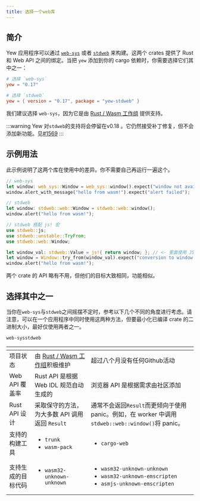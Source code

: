 ```yaml
---
title: 选择一个web库
---
```


## 简介

Yew 应用程序可以通过 [`web-sys`](https://docs.rs/web-sys) 或者 [`stdweb`](https://docs.rs/stdweb) 来构建。这两个 crates 提供了 Rust 和 Web API 之间的绑定。当把 `yew` 添加到你的 cargo 依赖时，你需要选择它们其中之一：

```toml
# 选择 `web-sys`
yew = "0.17"

# 选择 `stdweb`
yew = { version = "0.17", package = "yew-stdweb" }
```

我们建议选择 `web-sys`，因为它是由 [Rust / Wasm 工作组](https://rustwasm.github.io/) 提供支持。

:::warning 
Yew 对`stdweb`的支持将会停留在v0.18 。它仍然接受补丁修复，但不会添加新功能。见[#1569](https://github.com/yewstack/yew/issues/1569) 
:::

## 示例用法

此示例说明了这两个库在使用中的差异。你不需要自己再运行一遍这个。

```rust
// web-sys
let window: web_sys::Window = web_sys::window().expect("window not available");
window.alert_with_message("hello from wasm!").expect("alert failed");

// stdweb
let window: stdweb::web::Window = stdweb::web::window();
window.alert("hello from wasm!");

// stdweb 搭配 js! 宏
use stdweb::js;
use stdweb::unstable::TryFrom;
use stdweb::web::Window;

let window_val: stdweb::Value = js!{ return window; }; // <- 里面使用 JS 语法
let window = Window::try_from(window_val).expect("conversion to window failed");
window.alert("hello from wasm!");
```

两个 crate 的 API 略有不用，但他们的目标大致相同，功能相似。

## 选择其中之一

当你在`web-sys`与`stdweb`之间摇摆不定时，参考以下几个不同的角度进行考虑。请注意，可以在一个应用程序中同时使用这两种方法，但要最小化已编译 crate 的二进制大小，最好仅使用两者之一。

<table>
  <thead>
    <tr>
      <th style={{ textAlign: "left" }}></th>
      <th style={{ textAlign: "left" }}></th>
<code>web-sys</code>
      </th>
      <th style={{ textAlign: "left" }}></th>
<code>stdweb</code>
      </th>
    </tr>
  </thead>
  <tbody>
    <tr>
      <td style={{ textAlign: "left" }}>项目状态</td>
      <td style={{ textAlign: "left" }}>由 <a href="https://rustwasm.github.io/">Rust / Wasm 工作组</a>积极维护</td>
      <td style={{ textAlign: "left" }}>超过八个月没有任何Github活动</td>
    </tr>
    <tr>
      <td style={{ textAlign: "left" }}>Web API 覆盖率</td>
      <td style={{ textAlign: "left" }}>Rust API 是根据 Web IDL 规范自动生成的</td>
      <td style={{ textAlign: "left" }}>浏览器 API 是根据需求由社区添加</td>
    </tr>
    <tr>
      <td style={{ textAlign: "left" }}>Rust API 设计</td>
      <td style={{ textAlign: "left" }}>采取保守的方法，为大多数 API 调用返回 <code>Result</code>
</td>
      <td style={{ textAlign: "left" }}>通常不会返回<code>Result</code>而更倾向于使用 panic。例如，在 worker 中调用 <code>stdweb::web::window()</code>将 panic。</td>
    </tr>
    <tr>
      <td style={{ textAlign: "left" }}>支持的构建工具</td>
      <td style={{ textAlign: "left" }}>
        <p></p>
        <ul>
          <li>
<code>trunk</code>
          </li>
          <li>
<code>wasm-pack</code>
          </li>
        </ul>
      </td>
      <td style={{ textAlign: "left" }}>
        <p></p>
        <ul>
          <li>
<code>cargo-web</code>
          </li>
        </ul>
      </td>
    </tr>
    <tr>
      <td style={{ textAlign: "left" }}>支持生成的目标代码</td>
      <td style={{ textAlign: "left" }}>
        <ul>
          <li>
<code>wasm32-unknown-unknown</code>
          </li>
        </ul>
      </td>
      <td style={{ textAlign: "left" }}>
        <ul>
          <li>
<code>wasm32-unknown-unknown</code>
          </li>
          <li>
<code>wasm32-unknown-emscripten</code>
          </li>
          <li>
<code>asmjs-unknown-emscripten</code>
          </li>
        </ul>
      </td>
    </tr>
  </tbody>
</table>
